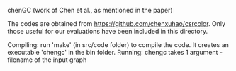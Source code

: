 chenGC (work of Chen et al., as mentioned in the paper)

The codes are obtained from https://github.com/chenxuhao/csrcolor.
Only those useful for our evaluations have been included in this directory.


Compiling: run 'make' (in src/code folder) to compile the code. It creates an executable 'chengc' in the bin folder.
Running: chengc takes 1 argument
        - filename of the input graph
